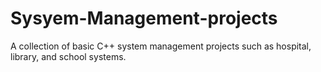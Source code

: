 # Sysyem-Management-projects
A collection of basic C++ system management projects such as hospital, library, and school systems.
